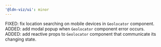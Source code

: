 ```yaml
---
'@ldn-viz/ui': minor
---
```


FIXED: fix location searching on mobile devices in `Geolocator` component.
ADDED: add modal popup when `Geolocator` component error occurs.
ADDED: add reactive props to `Geolocator` component that communicate its changing state.
